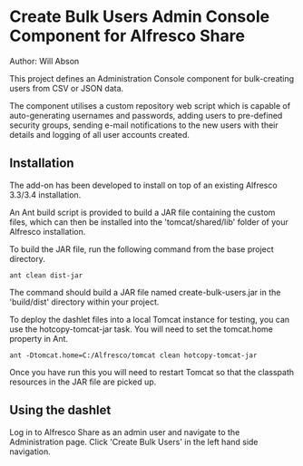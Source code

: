 Create Bulk Users Admin Console Component for Alfresco Share
============================================================

Author: Will Abson

This project defines an Administration Console component for bulk-creating 
users from CSV or JSON data.

The component utilises a custom repository web script which is capable of 
auto-generating usernames and passwords, adding users to pre-defined security
groups, sending e-mail notifications to the new users with their details and
logging of all user accounts created.

Installation
------------

The add-on has been developed to install on top of an existing Alfresco
3.3/3.4 installation.

An Ant build script is provided to build a JAR file containing the 
custom files, which can then be installed into the 'tomcat/shared/lib' folder 
of your Alfresco installation.

To build the JAR file, run the following command from the base project 
directory.

    ant clean dist-jar

The command should build a JAR file named create-bulk-users.jar
in the 'build/dist' directory within your project.

To deploy the dashlet files into a local Tomcat instance for testing, you can 
use the hotcopy-tomcat-jar task. You will need to set the tomcat.home
property in Ant.

    ant -Dtomcat.home=C:/Alfresco/tomcat clean hotcopy-tomcat-jar
    
Once you have run this you will need to restart Tomcat so that the classpath 
resources in the JAR file are picked up.

Using the dashlet
-----------------

Log in to Alfresco Share as an admin user and navigate to the Administration
page. Click 'Create Bulk Users' in the left hand side navigation.